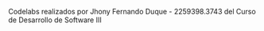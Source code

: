 Codelabs realizados por Jhony Fernando Duque - 2259398.3743 del Curso de Desarrollo de Software III
